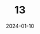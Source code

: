 ---
layout: photography
title: "13"
date: 2024-01-10
thumbnail: "/assets/images/13/Escaleras sonriendo.jpg"
images:
  - url: "/assets/images/13/Escaleras sonriendo.jpg"
    caption: "Smiling on the stairs"
    alt: "Portrait on stairway"
---